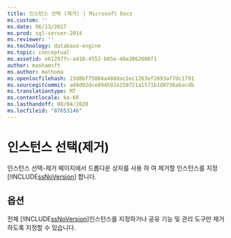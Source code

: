 ```yaml
---
title: 인스턴스 선택 (제거) | Microsoft Docs
ms.custom: ''
ms.date: 06/13/2017
ms.prod: sql-server-2014
ms.reviewer: ''
ms.technology: database-engine
ms.topic: conceptual
ms.assetid: e61297fc-a418-4553-b85e-40a3062606f1
author: mashamsft
ms.author: mathoma
ms.openlocfilehash: 23d8bf75004a488dac1ec1263ef2693af7dc1791
ms.sourcegitcommit: ad4d92dce894592a259721a1571b1d8736abacdb
ms.translationtype: MT
ms.contentlocale: ko-KR
ms.lasthandoff: 08/04/2020
ms.locfileid: "87653146"
---
```

# <a name="instance-selection-uninstall"></a>인스턴스 선택(제거)
  인스턴스 선택-제거 페이지에서 드롭다운 상자를 사용 하 여 제거할 인스턴스를 지정 [!INCLUDE[ssNoVersion](../../includes/ssnoversion-md.md)] 합니다.  
  
## <a name="options"></a>옵션  
 전체 [!INCLUDE[ssNoVersion](../../includes/ssnoversion-md.md)]인스턴스를 지정하거나 공유 기능 및 관리 도구만 제거하도록 지정할 수 있습니다.  
  
  
